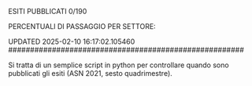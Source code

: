 ESITI PUBBLICATI 0/190 

PERCENTUALI DI PASSAGGIO PER SETTORE:

UPDATED 2025-02-10 16:17:02.105460
###################################################### 

Si tratta di un semplice script in python per controllare quando sono pubblicati gli esiti (ASN 2021, sesto quadrimestre).

